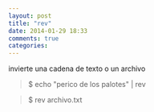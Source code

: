 ```yaml
---
layout: post
title: "rev"
date: 2014-01-29 18:33
comments: true
categories: 
---
```

invierte una cadena de texto o un archivo

>$ echo "perico de los palotes" | rev

>$ rev archivo.txt 

